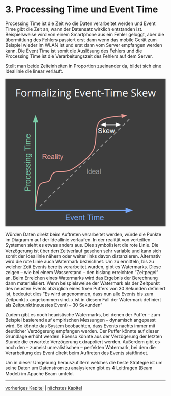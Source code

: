 # 3. Processing Time und Event Time

Processing Time ist die Zeit wo die Daten verarbeitet werden und Event Time gibt die Zeit an, wann der Datensatz wirklich entstanden ist. Beispielsweise wird von einem Smartphone aus ein Fehler geloggt, aber die übermittlung des Fehlers passiert erst dann wenn das mobile Gerät zum Beispiel wieder im WLAN ist und erst dann vom Server empfangen werden kann. Die Event Time ist somit die Auslösung des Fehlers und die Processing Time ist die Verarbeitungszeit des Fehlers auf dem Server.

Stellt man beide Zeiteinheiten in Proportion zueinander da, bildet sich eine Ideallinie die linear verläuft.

![image6](images/image6.png)

Würden Daten direkt beim Auftreten verarbeitet werden, würde die Punkte im Diagramm auf der Ideallinie verlaufen. In der realität von verteilten Systemen sieht es etwas anders aus. Dies symbolisiert die rote Linie. Die Verzögerung ist über den Zeitverlauf gesehen sehr variable und kann sich somit der Ideallinie nähern oder weiter links davon distanzieren. Alternativ wird die rote Linie auch Watermark bezeichnet. Um zu ermitteln, bis zu welcher Zeit Events bereits verarbeitet wurden, gibt es Watermarks. Diese zeigen – wie bei einem Wasserstand –  den bislang erreichten “Zeitpegel” an. Beim Erreichen eines Watermarks wird das Ergebnis der Berechnung dann materialisiert. Wenn beispielsweise der Watermark als der Zeitpunkt des neusten Events abzüglich eines fixen Puffers von 30 Sekunden definiert ist, bedeutet dies “Es wird angenommen, dass nun alle Events bis zum Zeitpunkt x angekommen sind. x ist in diesem Fall der Watermark definiert als Zeitpunkt(neuestes Event) – 30 Sekunden”

Zudem gibt es noch heuristische Watermarks, bei denen der Puffer – zum Beispiel basierend auf empirischen Messungen – dynamisch angepasst wird. So könnte das System beobachten, dass Events nachts immer mit deutlicher Verzögerung empfangen werden. Der Puffer könnte auf dieser Grundlage erhöht werden. Ebenso könnte aus der Verzögerung der letzten Stunde die erwartete Verzögerung extrapoliert werden. Außerdem gibt es noch den – zumeist unrealistischen – perfekten Watermark, bei dem die Verarbeitung des Event direkt beim Auftreten des Events stattfindet.

Um in dieser Umgebung herauszufiltern welches die beste Strategie ist um seine Daten um Datenstrom zu analysieren gibt es 4 Leitfragen (Beam Model) im Apache Beam umfeld.


------------
[vorheriges Kapitel](2_Datastreams.md) | [nächstes Kapitel](4_What_Where_When_How.md)

